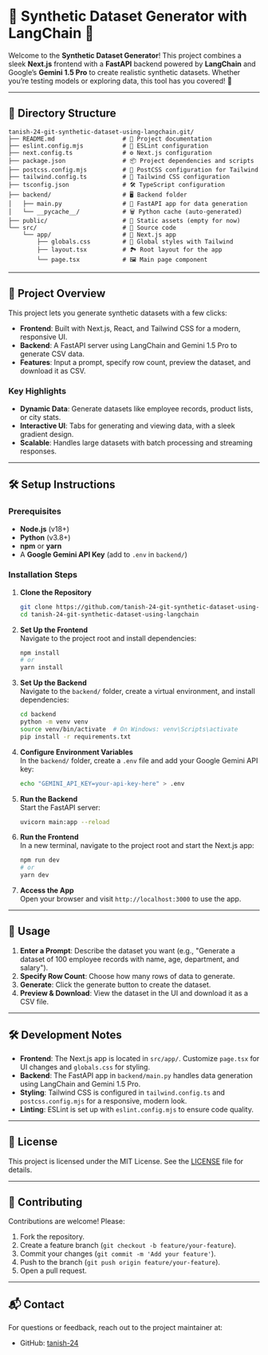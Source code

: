 


# 🌌 Synthetic Dataset Generator with LangChain 🌌

Welcome to the **Synthetic Dataset Generator**! This project combines a sleek **Next.js** frontend with a **FastAPI** backend powered by **LangChain** and Google’s **Gemini 1.5 Pro** to create realistic synthetic datasets. Whether you’re testing models or exploring data, this tool has you covered! 🚀

---

## 📂 Directory Structure

```
tanish-24-git-synthetic-dataset-using-langchain.git/
├── README.md                   # 📜 Project documentation
├── eslint.config.mjs           # 🧹 ESLint configuration
├── next.config.ts              # ⚙️ Next.js configuration
├── package.json                # 📦 Project dependencies and scripts
├── postcss.config.mjs          # 🎨 PostCSS configuration for Tailwind
├── tailwind.config.ts          # 🌈 Tailwind CSS configuration
├── tsconfig.json               # 🛠️ TypeScript configuration
├── backend/                    # 🖥️ Backend folder
│   ├── main.py                 # 🐍 FastAPI app for data generation
│   └── __pycache__/            # 🗑️ Python cache (auto-generated)
├── public/                     # 📁 Static assets (empty for now)
└── src/                        # 🌟 Source code
    └── app/                    # 📱 Next.js app
        ├── globals.css         # 🎨 Global styles with Tailwind
        ├── layout.tsx          # 🏞️ Root layout for the app
        └── page.tsx            # 🖼️ Main page component
```

---

## 📜 Project Overview

This project lets you generate synthetic datasets with a few clicks:
- **Frontend**: Built with Next.js, React, and Tailwind CSS for a modern, responsive UI.
- **Backend**: A FastAPI server using LangChain and Gemini 1.5 Pro to generate CSV data.
- **Features**: Input a prompt, specify row count, preview the dataset, and download it as CSV.

### Key Highlights
- **Dynamic Data**: Generate datasets like employee records, product lists, or city stats.
- **Interactive UI**: Tabs for generating and viewing data, with a sleek gradient design.
- **Scalable**: Handles large datasets with batch processing and streaming responses.

---

## 🛠️ Setup Instructions

### Prerequisites
- **Node.js** (v18+)
- **Python** (v3.8+)
- **npm** or **yarn**
- A **Google Gemini API Key** (add to `.env` in `backend/`)

### Installation Steps
1. **Clone the Repository**  
   ```bash
   git clone https://github.com/tanish-24-git-synthetic-dataset-using-langchain.git
   cd tanish-24-git-synthetic-dataset-using-langchain
   ```

2. **Set Up the Frontend**  
   Navigate to the project root and install dependencies:
   ```bash
   npm install
   # or
   yarn install
   ```

3. **Set Up the Backend**  
   Navigate to the `backend/` folder, create a virtual environment, and install dependencies:
   ```bash
   cd backend
   python -m venv venv
   source venv/bin/activate  # On Windows: venv\Scripts\activate
   pip install -r requirements.txt
   ```

4. **Configure Environment Variables**  
   In the `backend/` folder, create a `.env` file and add your Google Gemini API key:
   ```bash
   echo "GEMINI_API_KEY=your-api-key-here" > .env
   ```

5. **Run the Backend**  
   Start the FastAPI server:
   ```bash
   uvicorn main:app --reload
   ```

6. **Run the Frontend**  
   In a new terminal, navigate to the project root and start the Next.js app:
   ```bash
   npm run dev
   # or
   yarn dev
   ```

7. **Access the App**  
   Open your browser and visit `http://localhost:3000` to use the app.

---

## 🚀 Usage

1. **Enter a Prompt**: Describe the dataset you want (e.g., "Generate a dataset of 100 employee records with name, age, department, and salary").
2. **Specify Row Count**: Choose how many rows of data to generate.
3. **Generate**: Click the generate button to create the dataset.
4. **Preview & Download**: View the dataset in the UI and download it as a CSV file.

---

## 🛠️ Development Notes

- **Frontend**: The Next.js app is located in `src/app/`. Customize `page.tsx` for UI changes and `globals.css` for styling.
- **Backend**: The FastAPI app in `backend/main.py` handles data generation using LangChain and Gemini 1.5 Pro.
- **Styling**: Tailwind CSS is configured in `tailwind.config.ts` and `postcss.config.mjs` for a responsive, modern look.
- **Linting**: ESLint is set up with `eslint.config.mjs` to ensure code quality.

---

## 📝 License

This project is licensed under the MIT License. See the [LICENSE](LICENSE) file for details.

---

## 🙌 Contributing

Contributions are welcome! Please:
1. Fork the repository.
2. Create a feature branch (`git checkout -b feature/your-feature`).
3. Commit your changes (`git commit -m 'Add your feature'`).
4. Push to the branch (`git push origin feature/your-feature`).
5. Open a pull request.

---

## 📬 Contact

For questions or feedback, reach out to the project maintainer at:
- GitHub: [tanish-24](https://github.com/tanish-24)

